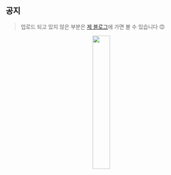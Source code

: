 
## 공지

>  업로드 되고 있지 않은 부분은
[제 블로그](https://praybe.tistory.com/category/%EA%B8%B0%EC%88%A0%EB%A9%B4%EC%A0%91%EC%A4%80%EB%B9%84)에 가면 볼 수 있습니다 😊 <br/>
<p align="center">
<img src="https://github.com/praybe/private/blob/62ee87b4bdfda035a22aa06504cf286e6344f76a/image/img%20(2).jpg" width="30%" height="30%">
</p>
<br/>

